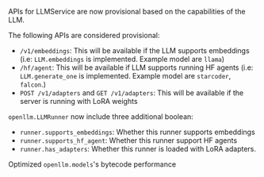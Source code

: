 APIs for LLMService are now provisional based on the capabilities of the LLM.

The following APIs are considered provisional:

- `/v1/embeddings`: This will be available if the LLM supports embeddings (i.e: ``LLM.embeddings`` is implemented. Example model are ``llama``)
- `/hf/agent`: This will be available if LLM supports running HF agents (i.e: ``LLM.generate_one`` is implemented. Example model are ``starcoder``, ``falcon``.)
- `POST /v1/adapters` and `GET /v1/adapters`: This will be available if the server is running with LoRA weights

``openllm.LLMRunner`` now include three additional boolean:
- `runner.supports_embeddings`: Whether this runner supports embeddings
- `runner.supports_hf_agent`: Whether this runner support HF agents
- `runner.has_adapters`: Whether this runner is loaded with LoRA adapters.

Optimized ``openllm.models``'s bytecode performance
